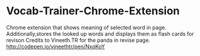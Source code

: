 # Vocab-Trainer-Chrome-Extension
Chrome extension that shows meaning of selected word in page.
Additionally,stores the looked up words and displays them as flash cards for revison
Credits to  Vineeth.TR for the panda in revise page.
http://codepen.io/vineethtr/pen/NxqKoY
